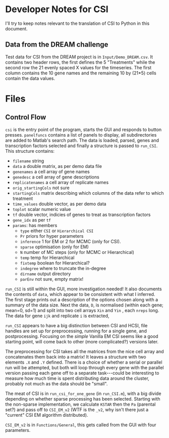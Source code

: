 # Developer Notes for CSI #

I'll try to keep notes relevant to the translation of CSI to Python in
this document.

## Data from the DREAM challenge ##

Test data for CSI from the DREAM project is in `Input/Demo_DREAM.csv`.
It contains two header rows, the first defines the 5 "Treatments"
while the second row the 21 evenly spaced X values for the timeseries.
The first column contains the 10 gene names and the remaining 10 by
(21*5) cells contain the data values.

# Files #

## Control Flow ##

`csi` is the entry point of the program, starts the GUI and responds
to button presses.  `panelfuncs` contains a list of panels to display,
all subdirectories are added to Matlab's search path.  The data is
loaded, parsed, genes and transcription factors selected and finally a
structure is passed to `run_CSI`.  This structure contains:

 * `filename` string
 * `data` a double matrix, as per demo data file
 * `genenames` a cell array of gene names
 * `genedesc` a cell array of gene descriptions
 * `replicatenames` a cell array of replicate names
 * `orig_startingCols` not sure
 * `startingCols` matrix describing which columns of the data refer to
   which treatment
 * `time_values` double vector, as per demo data
 * `toplot` scalar numeric value
 * `tf` double vector, indicies of genes to treat as transcription factors
 * `gene_idx` as per `tf`
 * `params`: has members
   *  `type` either `CSI` or `Hierarchical CSI`
   * `Pr` priors for hyper parameters
   * `inference` 1 for EM or 2 for MCMC (only for CSI).
   * `sparse` optimisation (only for EM)
   * `N` number of MC steps (only for MCMC or Hierarchical)
   * `temp` temp for Hierarchical
   * `fixtemp` boolean for Hierarchical?
   * `indegree` where to truncate the in-degree
   * `dirname` output directory
   * `parEnv` not sure, empty matrix!

`run_CSI` is still within the GUI, more investigation needed!  It also
documents the contents of `data`, which appear to be consistent with
what I inferred.  The first stage prints out a description of the
options chosen along with a summary of the data size.  Next the data,
`D`, is normalised (within each gene; mean=0, sd=1) and split into two
cell arrays `Xin` and `Yin` , each `nreps` long.  The data for gene
`ijk` and replicate `i` is extracted, 

`run_CSI` appears to have a big distinction between CSI and HCSI, file
handles are set up for preprocessing, running for a single gene, and
postprocessing.  Focusing on the _simple_ Vanilla EM CSI seems like a
good starting point, will come back to other (more complicated?)
versions later.

The preprocessing for CSI takes all the matrices from the nice cell
array and concatenates them back into a matrix!  It leaves a structure
with two elements `.X` and `.Y` defined.  There is a choice of whether
a serial or parallel run will be attempted, but both will loop through
every gene with the parallel version passing each gene off to a
separate task---could be interesting to measure how much time is spent
distributing data around the cluster, probably not much as the data
should be "small".

The meat of CSI is in `run_csi_for_one_gene` (in `run_CSI.m`), with a
big divide depending on whether sparse processing has been selected.
Starting with the non-sparse implementation, we calculate `KSTAR` then
the `Pa` (parental set?) and pass off to `CSI_EM_v2` (WTF is the
`_v2`, why isn't there just a "current" CSI EM algorithm distributed).

`CSI_EM_v2` is in `Functions/General`, this gets called from the GUI
with four parameters.
